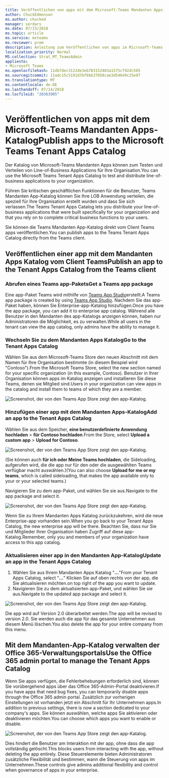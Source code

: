 ```yaml
---
title: Veröffentlichen von apps mit dem Microsoft-Teams Mandanten Apps-Katalog
author: ChuckEdmonson
ms.author: chucked
manager: serdars
ms.date: 07/13/2018
ms.topic: article
ms.service: msteams
ms.reviewer: prem
description: Anleitung zum Veröffentlichen von apps im Microsoft-Teams Mandanten Apps Katalog.
localization_priority: Normal
MS.collection: Strat_MT_TeamsAdmin
appliesto:
- Microsoft Teams
ms.openlocfilehash: 11db7dec3122de3eb783152483a1575cf92dc585
ms.sourcegitcommit: 11adc15c5191d7bf6bb37058cae3d54649c25e97
ms.translationtype: MT
ms.contentlocale: de-DE
ms.lasthandoff: 07/14/2018
ms.locfileid: "20363905"
---
```

<a name="publish-apps-to-the-microsoft-teams-tenant-apps-catalog"></a><span data-ttu-id="0a964-103">Veröffentlichen von apps mit dem Microsoft-Teams Mandanten Apps-Katalog</span><span class="sxs-lookup"><span data-stu-id="0a964-103">Publish apps to the Microsoft Teams Tenant Apps Catalog</span></span>
=======================================================

<span data-ttu-id="0a964-104">Der Katalog von Microsoft-Teams Mandanten Apps können zum Testen und Verteilen von Line-of-Business Applications für Ihre Organisation.</span><span class="sxs-lookup"><span data-stu-id="0a964-104">You can use the Microsoft Teams Tenant Apps Catalog to test and distribute line-of-business applications to your organization.</span></span> 

<span data-ttu-id="0a964-105">Führen Sie kritischen geschäftlichen Funktionen für die Benutzer, Teams Mandanten App-Katalog können Sie Ihre LOB Anwendung verteilen, die speziell für Ihre Organisation erstellt wurden und dass Sie sich verlassen.</span><span class="sxs-lookup"><span data-stu-id="0a964-105">The Teams Tenant Apps Catalog lets you distribute your line-of-business applications that were built specifically for your organization and that you rely on to complete critical business functions to your users.</span></span> 
 
<span data-ttu-id="0a964-106">Sie können die Teams Mandanten App-Katalog direkt vom Client Teams apps veröffentlichen.</span><span class="sxs-lookup"><span data-stu-id="0a964-106">You can publish apps to the Teams Tenant Apps Catalog directly from the Teams client.</span></span>

## <a name="publish-an-app-to-the-tenant-apps-catalog-from-the-teams-client"></a><span data-ttu-id="0a964-107">Veröffentlichen einer app mit dem Mandanten Apps Katalog vom Client Teams</span><span class="sxs-lookup"><span data-stu-id="0a964-107">Publish an app to the Tenant Apps Catalog from the Teams client</span></span>

### <a name="get-a-teams-app-package"></a><span data-ttu-id="0a964-108">Abrufen eines Teams app-Pakets</span><span class="sxs-lookup"><span data-stu-id="0a964-108">Get a Teams app package</span></span>

<span data-ttu-id="0a964-109">Eine app-Paket Teams wird mithilfe von [Teams App Studio](https://docs.microsoft.com/en-us/microsoftteams/platform/get-started/get-started-app-studio)erstellt.</span><span class="sxs-lookup"><span data-stu-id="0a964-109">A Teams app package is created by using [Teams App Studio](https://docs.microsoft.com/en-us/microsoftteams/platform/get-started/get-started-app-studio).</span></span> <span data-ttu-id="0a964-110">Nachdem Sie das app-Paket haben, können Sie Enterprise-app-Katalog hinzufügen.</span><span class="sxs-lookup"><span data-stu-id="0a964-110">Once you have the app package, you can add it to enterprise app catalog.</span></span> <span data-ttu-id="0a964-111">Während alle Benutzer in den Mandanten des app-Katalogs anzeigen können, haben nur Administratoren die Möglichkeit, es zu verwalten.</span><span class="sxs-lookup"><span data-stu-id="0a964-111">While all users in the tenant can view the app catalog, only admins have the ability to manage it.</span></span>

### <a name="go-to-the-tenant-apps-catalog"></a><span data-ttu-id="0a964-112">Wechseln Sie zu dem Mandanten Apps Katalog</span><span class="sxs-lookup"><span data-stu-id="0a964-112">Go to the Tenant Apps Catalog</span></span>

<span data-ttu-id="0a964-113">Wählen Sie aus dem Microsoft-Teams Store den neuen Abschnitt mit dem Namen für Ihre Organisation bestimmte (in diesem Beispiel wird "Contoso").</span><span class="sxs-lookup"><span data-stu-id="0a964-113">From the Microsoft Teams Store, select the new section named for your specific organization (in this example, Contoso).</span></span> <span data-ttu-id="0a964-114">Benutzer in Ihrer Organisation können apps im Katalog anzeigen und installieren Sie diese Teams, denen sie Mitglied sind.</span><span class="sxs-lookup"><span data-stu-id="0a964-114">Users in your organization can view apps in the catalog and install them to teams of which they are a member.</span></span> 

![Screenshot, der von den Teams App Store zeigt den app-Katalog.](media/private-app-store-teams-image01.png)

### <a name="add-an-app-to-the-tenant-apps-catalog"></a><span data-ttu-id="0a964-116">Hinzufügen einer app mit dem Mandanten Apps-Katalog</span><span class="sxs-lookup"><span data-stu-id="0a964-116">Add an app to the Tenant Apps Catalog</span></span>

<span data-ttu-id="0a964-117">Wählen Sie aus dem Speicher, **eine benutzerdefinierte Anwendung hochladen** > **für Contoso hochladen**.</span><span class="sxs-lookup"><span data-stu-id="0a964-117">From the Store, select **Upload a custom app** > **Upload for Contoso**.</span></span>

![Screenshot, der von den Teams App Store zeigt den app-Katalog.](media/private-app-store-teams-image02.png)

<span data-ttu-id="0a964-119">(Sie können auch **für ich oder Meine Teams hochladen**, die Sideloading, aufgerufen wird, die die app nur für den oder die ausgewählten Teams verfügbar macht auswählen.)</span><span class="sxs-lookup"><span data-stu-id="0a964-119">(You can also choose **Upload for me or my teams**, which is called sideloading, that makes the app available only to your or your selected teams.)</span></span> 

<span data-ttu-id="0a964-120">Navigieren Sie zu dem app-Paket, und wählen Sie sie aus.</span><span class="sxs-lookup"><span data-stu-id="0a964-120">Navigate to the app package and select it.</span></span>

![Screenshot, der von den Teams App Store zeigt den app-Katalog.](media/private-app-store-teams-image03.png)

<span data-ttu-id="0a964-122">Wenn Sie zu Ihrem Mandanten Apps Katalog zurückzukehren, wird die neue Enterprise-app vorhanden sein.</span><span class="sxs-lookup"><span data-stu-id="0a964-122">When you go back to your Tenant Apps Catalog, the new enterprise app will be there.</span></span> <span data-ttu-id="0a964-123">Beachten Sie, dass nur Sie und Mitglieder Ihrer Organisation haben Zugriff auf diese app-Katalog.</span><span class="sxs-lookup"><span data-stu-id="0a964-123">Remember, only you and members of your organization have access to this app catalog.</span></span>

### <a name="update-an-app-in-the-tenant-apps-catalog"></a><span data-ttu-id="0a964-124">Aktualisieren einer app in den Mandanten App-Katalog</span><span class="sxs-lookup"><span data-stu-id="0a964-124">Update an app in the Tenant Apps Catalog</span></span>

1. <span data-ttu-id="0a964-125">Wählen Sie aus Ihrem Mandanten Apps Katalog "**...**"</span><span class="sxs-lookup"><span data-stu-id="0a964-125">From your Tenant Apps Catalog, select “**…**”</span></span> <span data-ttu-id="0a964-126">Klicken Sie auf oben rechts von der app, die Sie aktualisieren möchten.</span><span class="sxs-lookup"><span data-stu-id="0a964-126">on top right of the app you want to update.</span></span>
2. <span data-ttu-id="0a964-127">Navigieren Sie zu dem aktualisierten app-Paket, und wählen Sie sie aus.</span><span class="sxs-lookup"><span data-stu-id="0a964-127">Navigate to the updated app package and select it.</span></span>

![Screenshot, der von den Teams App Store zeigt den app-Katalog.](media/private-app-store-teams-image04.png)

<span data-ttu-id="0a964-129">Die app wird auf Version 2.0 überarbeitet werden.</span><span class="sxs-lookup"><span data-stu-id="0a964-129">The app will be revised to version 2.0.</span></span> <span data-ttu-id="0a964-130">Sie werden auch die app für das gesamte Unternehmen aus diesem Menü löschen.</span><span class="sxs-lookup"><span data-stu-id="0a964-130">You also delete the app for your entire company from this menu.</span></span>

## <a name="use-the-office-365-admin-portal-to-manage-the-tenant-apps-catalog"></a><span data-ttu-id="0a964-131">Mit dem Mandanten-App-Katalog verwalten der Office 365-Verwaltungsportals</span><span class="sxs-lookup"><span data-stu-id="0a964-131">Use the Office 365 admin portal to manage the Tenant Apps Catalog</span></span>

<span data-ttu-id="0a964-132">Wenn Sie apps verfügen, die Fehlerbehebungen erforderlich sind, können Sie vorübergehend apps über das Office 365-Admin-Portal deaktivieren.</span><span class="sxs-lookup"><span data-stu-id="0a964-132">If you have apps that need bug fixes, you can temporarily disable apps through the Office 365 admin portal.</span></span> <span data-ttu-id="0a964-133">Zusätzlich zur vorherigen Einstellungen ist vorhanden jetzt ein Abschnitt für Ihr Unternehmen apps.</span><span class="sxs-lookup"><span data-stu-id="0a964-133">In addition to previous settings, there is now a section dedicated to your company's apps.</span></span> <span data-ttu-id="0a964-134">Sie können auswählen, welche apps Sie aktivieren oder deaktivieren möchten.</span><span class="sxs-lookup"><span data-stu-id="0a964-134">You can choose which apps you want to enable or disable.</span></span>

![Screenshot, der von den Teams App Store zeigt den app-Katalog.](media/private-app-store-teams-image05.png)

<span data-ttu-id="0a964-136">Dies hindert die Benutzer am Interaktion mit der app, ohne dass die app vollständig gelöscht.</span><span class="sxs-lookup"><span data-stu-id="0a964-136">This blocks users from interacting with the app, without deleting the app entirely.</span></span> <span data-ttu-id="0a964-137">Diese Steuerelemente bieten Administratoren zusätzliche Flexibilität und bestimmen, wann die Steuerung von apps im Unternehmen.</span><span class="sxs-lookup"><span data-stu-id="0a964-137">These controls give admins additional flexibility and control when governance of apps in your enterprise.</span></span> 


